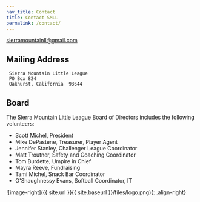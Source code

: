 ```yaml
---
nav_title: Contact
title: Contact SMLL
permalink: /contact/
---
```


[sierramountainll@gmail.com](mailto:sierramountainll@gmail.com)

## Mailing Address

     Sierra Mountain Little League
     PO Box 824 
     Oakhurst, California  93644

## Board

The Sierra Mountain Little League Board of Directors includes the following volunteers:

* Scott Michel, President
* Mike DePastene, Treasurer, Player Agent
* Jennifer Stanley, Challenger League Coordinator
* Matt Troutner, Safety and Coaching Coordinator
* Tom Burdette, Umpire in Chief
* Mayra Reeve, Fundraising
* Tami Michel, Snack Bar Coordinator
* O'Shaughnessy Evans, Softball Coordinator, IT

![image-right]({{ site.url }}{{ site.baseurl }}/files/logo.png){: .align-right}

